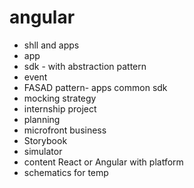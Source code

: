 # angular

- shll and apps
- app 
- sdk - with abstraction pattern
- event
- FASAD pattern- apps common sdk
- mocking strategy
- internship project
- planning
- microfront business
- Storybook
- simulator
- content React or Angular with platform
- schematics for temp
